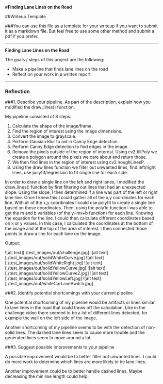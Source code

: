 #**Finding Lane Lines on the Road**

##Writeup Template

###You can use this file as a template for your writeup if you want to submit it as a markdown file. But feel free to use some other method and submit a pdf if you prefer.

---

**Finding Lane Lines on the Road**

The goals / steps of this project are the following:
* Make a pipeline that finds lane lines on the road
* Reflect on your work in a written report


[//]: # (Image References)

[image1]: ./examples/grayscale.jpg "Grayscale"

---

### Reflection

###1. Describe your pipeline. As part of the description, explain how you modified the draw_lines() function.

My pipeline consisted of 8 steps:
1. Calculate the shape of the image/frame.
2. Find the region of interest using the image dimensions.
3. Convert the image to grayscale.
4. Perform Gausian Blur to aid in Canny Edge detection.
5. Perform Canny Edge detection to find edges in the image.
6. Remove the pixels outside of the region of interest. Using cv2.fillPoly we create a polygon around the pixels we care about and return those.
7. We then find lines in the region of interest using cv2.houghLinesP.
8. Using the draw lines function we filter out unwanted lines, find left/right lines, use polyfit/regression to fit single line for each side.

In order to draw a single line on the left and right lanes, I modified the draw_lines() function by first filtering out lines that had an unexpected slope.
Using the slope, I then determined if a line was part of the left or right lane line. Once I knew this I could gather all of the x,y coordinates for each line.
With all of the x,y coordinates I could use polyfit to create a single line based on those coordinates. Then, using the poly1d function I was able to get the m and b variables (of the y=mx+b function) for each line. Knowing the equation for the line, I could then calculate different coordinates based on x or y values. In this case, I calculated the coordinates at the bottom of the image and at the top of the area of interest. I then connected those points to draw a line for each lane on the image.

Output:

![alt text][./test_images/out/challenge.jpg]
![alt text][./test_images/out/solidWhiteCurve.jpg]
![alt text][./test_images/out/solidWhiteRight.jpg]
![alt text][./test_images/out/solidYellowCurve.jpg]
![alt text][./test_images/out/solidYellowCurve2.jpg]
![alt text][./test_images/out/solidYellowLeft.jpg]
![alt text][./test_images/out/whiteCarLaneSwitch.jpg]

###2. Identify potential shortcomings with your current pipeline


One potential shortcoming of my pipeline would be artifacts or lines similar to lane lines in the road that could throw off the calculation.
Like in the challenge video there seemed to be a lot of different lines detected, for example the wall on the left side of the image.

Another shortcoming of my pipeline seems to be with the detection of non-solid lines. The dashed lane lines seem to cause more trouble and the generated lines seem to move around a lot.


###3. Suggest possible improvements to your pipeline

A possible improvement would be to better filter out unwanted lines. I could do more work to determine which lines are more likely to be lane lines.

Another improvement could be to better handle dashed lines. Maybe decreasing the min line length could help.
